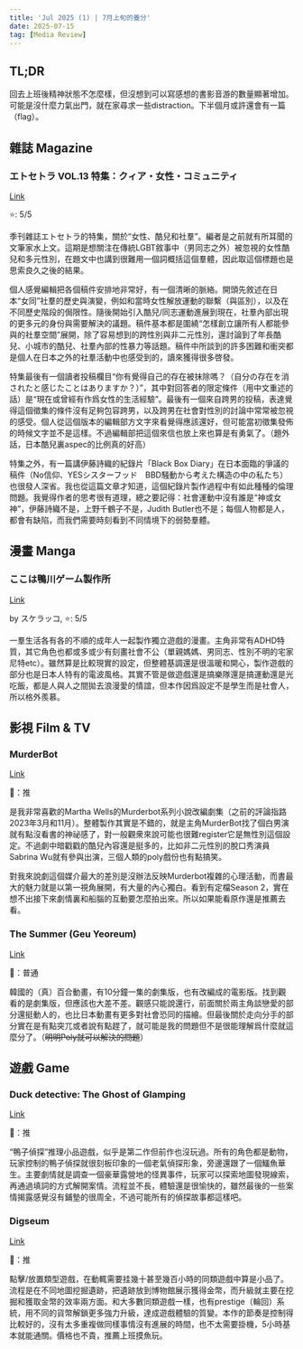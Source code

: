 ```yaml
---
title: 'Jul 2025 (1) | 7月上旬的養分'
date: 2025-07-15
tag: [Media Review]
---
```


## TL;DR

回去上班後精神狀態不怎麼樣，但沒想到可以寫感想的書影音游的數量顯著增加。可能是沒什麼力氣出門，就在家尋求一些distraction。下半個月或許還會有一篇（flag）。

<!-- more -->

## 雜誌 Magazine

### エトセトラ VOL.13 特集：クィア・女性・コミュニティ

[Link](https://etcbooks.co.jp/book/etcvol13/)

⭐: 5/5

季刊雜誌エトセトラ的特集，關於“女性、酷兒和社羣”。編者是之前就有所耳聞的文筆家水上文。這期是想關注在傳統LGBT敘事中（男同志之外）被忽視的女性酷兒和多元性別，在題文中也講到很難用一個詞概括這個羣體，因此取這個標題也是思索良久之後的結果。

個人感覺編輯把各個稿件安排地非常好，有一個清晰的脈絡。開頭先敘述在日本“女同”社羣的歷史與演變，例如和當時女性解放運動的聯繫（與區別），以及在不同歷史階段的侷限性。隨後開始引入酷兒/同志運動進展到現在，社羣內部出現的更多元的身份與需要解決的議題。稿件基本都是圍繞“怎樣創立讓所有人都能參與的社羣空間”展開，除了容易想到的跨性別與非二元性別，還討論到了年長酷兒、小城市的酷兒、社羣內部的性暴力等話題。稿件中所談到的許多困難和衝突都是個人在日本之外的社羣活動中也感受到的，讀來獲得很多啓發。

特集最後有一個讀者投稿欄目“你有覺得自己的存在被抹除嗎？（自分の存在を消されたと感じたことはありますか？）”，其中對回答者的限定條件（用中文重述的話）是“現在或曾經有作爲女性的生活經驗”。最後有一個來自跨男的投稿，表達覺得這個徵集的條件沒有足夠包容跨男，以及跨男在社會對性別的討論中常常被忽視的感受。個人從這個版本的編輯部方文字來看覺得應該還好，但可能當初徵集發佈的時候文字並不是這樣。不過編輯部把這個來信也放上來也算是有勇氣了。（題外話，日本酷兒裏aspec的比例真的好高）

特集之外，有一篇講伊藤詩織的紀錄片「Black Box Diary」在日本面臨的爭議的稿件（No信仰、YESシスターフッド　BBD騒動から考えた構造の中の私たち）也很發人深省。我也從這篇文章才知道，這個紀錄片製作過程中有如此種種的倫理問題。我覺得作者的思考很有道理，總之要記得：社會運動中沒有誰是“神或女神”，伊藤詩織不是，上野千鶴子不是，Judith Butler也不是；每個人物都是人，都會有缺陷，而我們需要時刻看到不同情境下的弱勢羣體。

## 漫畫 Manga

### ここは鴨川ゲーム製作所

[Link](https://bookwalker.jp/series/381277/)

by スケラッコ, ⭐: 5/5

一羣生活各有各的不順的成年人一起製作獨立遊戲的漫畫。主角非常有ADHD特質，其它角色也都或多或少有刻畫社會不公（單親媽媽、男同志、性別不明的宅家尼特etc）。雖然算是比較現實的設定，但整體基調還是很溫暖和開心，製作遊戲的部分也是日本人特有的電波風格。其實不管是做遊戲還是搞樂隊還是搞運動還是光吃飯，都是人與人之間拋去浪漫愛的情誼，但本作因爲設定不是學生而是社會人，所以格外羨慕。


## 影視 Film & TV

### MurderBot

[Link](https://imdb.com/title/tt30444310/)

🍅：推

是我非常喜歡的Martha Wells的Murderbot系列小說改編劇集（之前的評論指路2023年3月和11月）。整體製作其實是不錯的，就是主角MurderBot找了個白男演就有點沒看書的神祕感了，對一般觀衆來說可能也很難register它是無性別這個設定。不過劇中暗戳戳的酷兒內容還是挺多的，比如非二元性別的脫口秀演員Sabrina Wu就有參與出演，三個人類的poly戲份也有點搞笑。

對我來說劇這個媒介最大的差別是沒辦法反映Murderbot複雜的心理活動，而書最大的魅力就是以第一視角展開，有大量的內心獨白。看到有定檔Season 2，實在想不出接下來劇情裏和船腦的互動要怎麼拍出來。所以如果能看原作還是推薦去看。

### The Summer (Geu Yeoreum)

[Link](https://myanimelist.net/anime/56601/Geu_Yeoreum_Movie)

🍅：普通

韓國的（真）百合動畫，有10分鐘一集的劇集版，也有改編成的電影版。找到觀看的是劇集版，但應該也大差不差。觀感只能說還行，前面關於兩主角談戀愛的部分還挺動人的，也比日本動畫有更多對社會恐同的描繪。但最後關於走向分手的部分實在是有點突兀或者說有點趕了，就可能是我的問題但不是很能理解爲什麼就這麼分了。（~~明明Poly就可以解決的問題~~）

## 遊戲 Game

### Duck detective: The Ghost of Glamping

[Link](https://steamdb.info/app/2714620/)

🍅：推

“鴨子偵探”推理小品遊戲，似乎是第二作但前作也沒玩過。所有的角色都是動物，玩家控制的鴨子偵探就很刻板印象的一個老氣偵探形象，旁邊還跟了一個鱷魚華生。主要劇情就是調查一個豪華露營地的怪異事件，玩家可以探索地圖發現線索，再通過填詞的方式解開案情。流程並不長，體驗還是很愉快的，雖然最後的一些案情揭露感覺沒有鋪墊的很周全，不過可能所有的偵探故事都這樣吧。

### Digseum

[Link](https://steamdb.info/app/3361470/)

🍅：推

點擊/放置類型遊戲，在動輒需要挂幾十甚至幾百小時的同類遊戲中算是小品了。流程是在不同地圖挖掘遺跡，把遺跡放到博物館展示獲得金幣，而升級就主要在挖掘和獲取金幣的效率兩方面。和大多數同類遊戲一樣，也有prestige（輪回）系統，用不同的貨幣解鎖更多強力升級，達成遊戲體驗的質變。本作的節奏是控制得比較好的，沒有太多重複做同樣事情沒有進展的時間，也不太需要掛機，5小時基本就能通關。價格也不貴，推薦上班摸魚玩。

